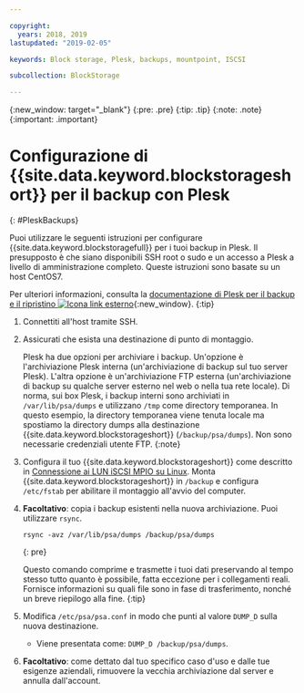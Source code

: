 ```yaml
---

copyright:
  years: 2018, 2019
lastupdated: "2019-02-05"

keywords: Block storage, Plesk, backups, mountpoint, ISCSI

subcollection: BlockStorage

---
```

{:new_window: target="_blank"}
{:pre: .pre}
{:tip: .tip}
{:note: .note}
{:important: .important}

# Configurazione di {{site.data.keyword.blockstorageshort}} per il backup con Plesk
{: #PleskBackups}

Puoi utilizzare le seguenti istruzioni per configurare {{site.data.keyword.blockstoragefull}} per i tuoi backup in Plesk. Il presupposto è che siano disponibili SSH root o sudo e un accesso a Plesk a livello di amministrazione completo. Queste istruzioni sono basate su un host CentOS7.

Per ulteriori informazioni, consulta la [documentazione di Plesk per il backup e il ripristino ![Icona link esterno](../../icons/launch-glyph.svg "Icona link esterno")](https://docs.plesk.com/en-US/12.5/administrator-guide/backing-up-and-restoration.59256/){:new_window}.
{:tip}

1. Connettiti all'host tramite SSH.
2. Assicurati che esista una destinazione di punto di montaggio.

   Plesk ha due opzioni per archiviare i backup. Un'opzione è l'archiviazione Plesk interna (un'archiviazione di backup sul tuo server Plesk). L'altra opzione è un'archiviazione FTP esterna (un'archiviazione di backup su qualche server esterno nel web o nella tua rete locale). Di norma, sui box Plesk, i backup interni sono archiviati in `/var/lib/psa/dumps` e utilizzano `/tmp` come directory temporanea. In questo esempio, la directory temporanea viene tenuta locale ma spostiamo la directory dumps alla destinazione {{site.data.keyword.blockstorageshort}} (`/backup/psa/dumps`). Non sono necessarie credenziali utente FTP.
   {:note}   
3. Configura il tuo {{site.data.keyword.blockstorageshort}} come descritto in [Connessione ai LUN iSCSI MPIO su Linux](accessing_block_storage_linux.html). Monta {{site.data.keyword.blockstorageshort}} in `/backup` e configura `/etc/fstab` per abilitare il montaggio all'avvio del computer.
4. **Facoltativo**: copia i backup esistenti nella nuova archiviazione. Puoi utilizzare `rsync`.
   ```
   rsync -avz /var/lib/psa/dumps /backup/psa/dumps
   ```
   {: pre}

    Questo comando comprime e trasmette i tuoi dati preservando al tempo stesso tutto quanto è possibile, fatta eccezione per i collegamenti reali. Fornisce informazioni su quali file sono in fase di trasferimento, nonché un breve riepilogo alla fine.
    {:tip}    
5. Modifica `/etc/psa/psa.conf` in modo che punti al valore `DUMP_D` sulla nuova destinazione.
    - Viene presentata come: `DUMP_D /backup/psa/dumps`.
6. **Facoltativo**: come dettato dal tuo specifico caso d'uso e dalle tue esigenze aziendali, rimuovere la vecchia archiviazione dal server e annulla dall'account.
